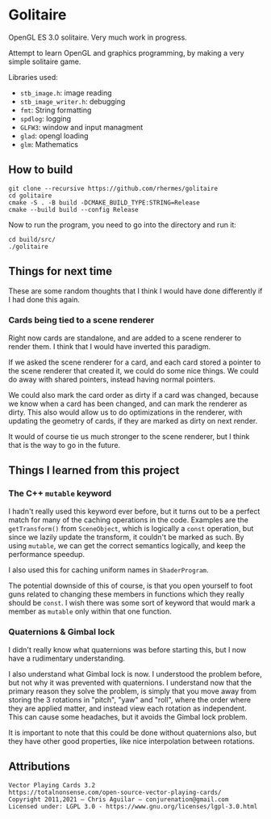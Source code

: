 # Golitaire

OpenGL ES 3.0 solitaire. Very much work in progress.

Attempt to learn OpenGL and graphics programming, by making a very
simple solitaire game.

Libraries used:

- `stb_image.h`: image reading
- `stb_image_writer.h`: debugging
- `fmt`: String formatting
- `spdlog`: logging
- `GLFW3`: window and input managment
- `glad`: opengl loading
- `glm`: Mathematics

## How to build

```
git clone --recursive https://github.com/rhermes/golitaire
cd golitaire
cmake -S . -B build -DCMAKE_BUILD_TYPE:STRING=Release
cmake --build build --config Release
```

Now to run the program, you need to go into the directory and run it:

```
cd build/src/
./golitaire
```

## Things for next time

These are some random thoughts that I think I would have done differently if I had done
this again.

### Cards being tied to a scene renderer

Right now cards are standalone, and are added to a scene renderer to render them. I
think that I would have inverted this paradigm.

If we asked the scene renderer for a card, and each card stored a pointer to the scene
renderer that created it, we could do some nice things. We could do away with shared pointers,
instead having normal pointers.

We could also mark the card order as dirty if a card was changed, because we know when
a card has been changed, and can mark the renderer as dirty. This also would allow us to
do optimizations in the renderer, with updating the geometry of cards, if they are marked
as dirty on next render.

It would of course tie us much stronger to the scene renderer, but I think that is the way
to go in the future.

## Things I learned from this project

### The C++ `mutable` keyword

I hadn't really used this keyword ever before, but it turns out to be a perfect
match for many of the caching operations in the code. Examples are the
`getTransform()` from `SceneObject`, which is logically a `const` operation, but
since we lazily update the transform, it couldn't be marked as such. By using
`mutable`, we can get the correct semantics logically, and keep the performance
speedup.

I also used this for caching uniform names in `ShaderProgram`.

The potential downside of this of course, is that you open yourself to foot guns
related to changing these members in functions which they really should be `const`.
I wish there was some sort of keyword that would mark a member as `mutable` only
within that one function.

### Quaternions & Gimbal lock

I didn't really know what quaternions was before starting this, but I now have a
rudimentary understanding.

I also understand what Gimbal lock is now. I understood the problem before, but
not why it was prevented with quaternions. I understand now that the primary
reason they solve the problem, is simply that you move away from storing the
3 rotations in "pitch", "yaw" and "roll", where the order where they are applied
matter, and instead view each rotation as independent. This can cause some headaches,
but it avoids the Gimbal lock problem.

It is important to note that this could be done without quaternions also, but
they have other good properties, like nice interpolation between rotations.



## Attributions

```
Vector Playing Cards 3.2
https://totalnonsense.com/open-source-vector-playing-cards/
Copyright 2011,2021 – Chris Aguilar – conjurenation@gmail.com
Licensed under: LGPL 3.0 - https://www.gnu.org/licenses/lgpl-3.0.html
```

